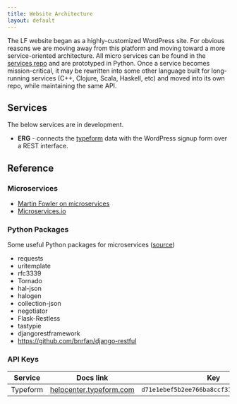 ```yaml
---
title: Website Architecture
layout: default
---
```



The LF website began as a highly-customized WordPress site. For obvious reasons we are moving away from this platform and moving toward a more service-oriented architecture. All micro services can be found in the [services repo](https://github.com/labfellows/services) and are prototyped in Python. Once a service becomes mission-critical, it may be rewritten into some other language built for long-running services (C++, Clojure, Scala, Haskell, etc) and moved into its own repo, while maintaining the same API.


## Services

The below services are in development. 

* **ERG** - connects the [typeform](http://helpcenter.typeform.com/hc/en-us/articles/200071986) data with the WordPress signup form over a REST interface.

## Reference

### Microservices

* [Martin Fowler on microservices](http://martinfowler.com/articles/microservices.html)
* [Microservices.io](http://microservices.io/patterns/microservices.html)

### Python Packages

Some useful Python packages for microservices ([source](https://speakerdeck.com/gnrfan/restful-microservices-with-python))

* requests
* uritemplate
* rfc3339
* Tornado
* hal-json
* halogen
* collection-json
* negotiator
* Flask-Restless
* tastypie
* djangorestframework
* https://github.com/bnrfan/django-restful

### API Keys

| Service | Docs link | Key |
|---------|-----------|-----|
| Typeform | [helpcenter.typeform.com](http://helpcenter.typeform.com/hc/en-us/articles/200071986) | `d71e1ebef5b2ee766ba8ccf31b7d1fbc01845db6` |





